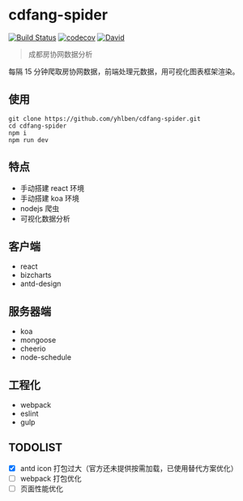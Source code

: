 # cdfang-spider

[![Build Status](https://www.travis-ci.org/yhlben/cdfang-spider.svg?branch=master)](https://www.travis-ci.org/yhlben/cdfang-spider)
[![codecov](https://codecov.io/gh/yhlben/cdfang-spider/branch/master/graph/badge.svg)](https://codecov.io/gh/yhlben/cdfang-spider)
[![David](https://img.shields.io/david/yhlben/cdfang-spider.svg)](https://david-dm.org/yhlben/cdfang-spider)

> 成都房协网数据分析

每隔 15 分钟爬取房协网数据，前端处理元数据，用可视化图表框架渲染。

## 使用

```shell
git clone https://github.com/yhlben/cdfang-spider.git
cd cdfang-spider
npm i
npm run dev
```

## 特点

- 手动搭建 react 环境
- 手动搭建 koa 环境
- nodejs 爬虫
- 可视化数据分析

## 客户端

- react
- bizcharts
- antd-design

## 服务器端

- koa
- mongoose
- cheerio
- node-schedule

## 工程化

- webpack
- eslint
- gulp

## TODOLIST

- [x] antd icon 打包过大（官方还未提供按需加载，已使用替代方案优化）
- [ ] webpack 打包优化
- [ ] 页面性能优化
